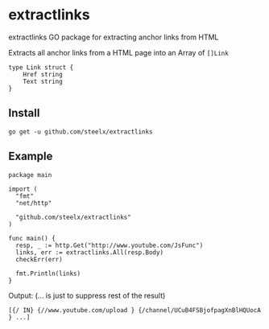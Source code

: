 # extractlinks
extractlinks GO package for extracting anchor links from HTML


Extracts all anchor links from a HTML page into an Array of `[]Link`
```
type Link struct {
	Href string
	Text string
}
```

## Install
`go get -u github.com/steelx/extractlinks`


## Example

```
package main

import (
  "fmt"
  "net/http"
  
  "github.com/steelx/extractlinks"
)

func main() {
  resp, _ := http.Get("http://www.youtube.com/JsFunc")
  links, err := extractlinks.All(resp.Body)
  checkErr(err)
  
  fmt.Println(links)
}

```

Output: (... is just to suppress rest of the result)

   `[{/ IN} {//www.youtube.com/upload } {/channel/UCuB4FSBjofpagXnBlHQUocA } ...]`
